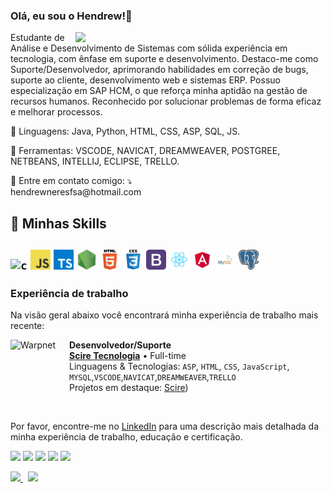 ### Olá, eu sou o Hendrew!👋


<img src="https://raw.githubusercontent.com/MicaelliMedeiros/micaellimedeiros/master/image/computer-illustration.png" min-width="400px" max-width="400px" width="400px" align="right">

<p align="left"> 
  Estudante de Análise e Desenvolvimento de Sistemas com sólida experiência em tecnologia, com ênfase em suporte e desenvolvimento. Destaco-me como Suporte/Desenvolvedor, aprimorando habilidades em correção de bugs, suporte ao cliente, desenvolvimento web e sistemas ERP. Possuo especialização em SAP HCM, o que reforça minha aptidão na gestão de recursos humanos. Reconhecido por solucionar problemas de forma eficaz e melhorar processos.<br>
</p>

<p align="left">
  🦄 Linguagens: Java, Python, HTML, CSS, ASP, SQL, JS.
</p>

<p align="left">
  💼 Ferramentas: VSCODE, NAVICAT, DREAMWEAVER, POSTGREE, NETBEANS, INTELLIJ, ECLIPSE, TRELLO.
</p>

<p align="left">
  💌 Entre em contato comigo: ⤵️<br>
   hendrewneresfsa@hotmail.com
</p>

## 🚀 Minhas Skills

<code><img height="32" src="https://cdn.iconscout.com/icon/free/png-512/c-programming-569564.png" alt="c"/></code>
<code><img height="32" src="https://raw.githubusercontent.com/github/explore/80688e429a7d4ef2fca1e82350fe8e3517d3494d/topics/javascript/javascript.png" alt="Javascript"/></code>
<code><img height="32" src="https://raw.githubusercontent.com/github/explore/80688e429a7d4ef2fca1e82350fe8e3517d3494d/topics/typescript/typescript.png" alt="Typescript"/></code>
<code><img height="32" src="https://raw.githubusercontent.com/github/explore/80688e429a7d4ef2fca1e82350fe8e3517d3494d/topics/nodejs/nodejs.png" alt="Nodejs"/></code>
<code><img height="32" src="https://raw.githubusercontent.com/github/explore/80688e429a7d4ef2fca1e82350fe8e3517d3494d/topics/html/html.png" alt="HTML5"/></code>
<code><img height="32" src="https://raw.githubusercontent.com/github/explore/80688e429a7d4ef2fca1e82350fe8e3517d3494d/topics/css/css.png" alt="CSS"/></code>
<code><img height="32" src="https://raw.githubusercontent.com/github/explore/80688e429a7d4ef2fca1e82350fe8e3517d3494d/topics/bootstrap/bootstrap.png" alt="Bootstrap"/></code>
<code><img height="32" src="https://raw.githubusercontent.com/github/explore/80688e429a7d4ef2fca1e82350fe8e3517d3494d/topics/react/react.png" alt="React"/></code>
<code><img height="32" src="https://raw.githubusercontent.com/github/explore/80688e429a7d4ef2fca1e82350fe8e3517d3494d/topics/angular/angular.png" alt="Angular"/></code>
<code><img height="32" src="https://raw.githubusercontent.com/github/explore/80688e429a7d4ef2fca1e82350fe8e3517d3494d/topics/mysql/mysql.png" alt="MySQL"/></code>
<code><img height="32" src="https://raw.githubusercontent.com/github/explore/80688e429a7d4ef2fca1e82350fe8e3517d3494d/topics/postgresql/postgresql.png" alt="PostegreSQL"/></code>
---
### Experiência de trabalho

Na visão geral abaixo você encontrará minha experiência de trabalho mais recente:

[<img align="left" height="94px" width="94px" alt="Warpnet" src="https://i.imgur.com/TWS5kap.png"/>](https://www.sciretech.com.br/)

**Desenvolvedor/Suporte** \
[**Scire Tecnologia**](https://www.sciretech.com.br) • Full-time \
Linguagens & Tecnologias: `ASP`, `HTML`, `CSS`, `JavaScript`, `MYSQL`,`VSCODE`,`NAVICAT`,`DREAMWEAVER`,`TRELLO`\
Projetos em destaque: [Scire](https://www.sciretech.com/sgi))
<br/>

<br/>

Por favor, encontre-me no [LinkedIn](https://www.linkedin.com/in/hendrewneres/) para uma descrição mais detalhada da minha experiência de trabalho, educação e certificação.

<p align="left">
  <a href="mailto:hendrewneresfsa@gmail.com" alt="Gmail">
  <img src="https://img.shields.io/badge/-Gmail-FF0000?style=flat-square&labelColor=FF0000&logo=gmail&logoColor=white&link=mailto:hendrewneresfsa@gmail.com" /></a>

  <a href="https://www.linkedin.com/in/hendrewneres/" alt="LinkedIn">
  <img src="https://img.shields.io/badge/-Linkedin-0e76a8?style=flat-square&logo=Linkedin&logoColor=white&link=https://www.linkedin.com/in/hendrewneres/" /></a>

  <a href="https://api.whatsapp.com/send?phone=5561999456996" alt="WhatsApp">
  <img src="https://img.shields.io/badge/-WhatsApp-25d366?style=flat-square&labelColor=25d366&logo=whatsapp&logoColor=white&link=https://api.whatsapp.com/send?phone=5561999456996"/></a>



  <a href="https://www.instagram.com/drewneres/" alt="Instagram">
  <img src="https://img.shields.io/badge/-Instagram-DF0174?style=flat-square&labelColor=DF0174&logo=instagram&logoColor=white&link=https://www.instagram.com/drewneres/"/></a>
 <a href="https://visitcount.itsvg.in">
  <img src="https://visitcount.itsvg.in/api?id=drewneres&label=Visitas%20ao%20perfil&color=12&icon=0&pretty=false" />
</a>
</p>
<div>
  <a href="https://github.com/drewneres">
    <img height="180em" src="https://github-readme-stats.vercel.app/api?username=drewneres&show_icons=true&theme=dracula&include_all_commits=true&count_private=true"/>
  </a>
  <a href="https://github.com/drewneres" style="margin-left: 8px;">
    <img height="180em" src="https://github-readme-stats.vercel.app/api/top-langs/?username=drewneres&layout=compact&langs_count=7&theme=dracula"/>
  </a>
</div>

